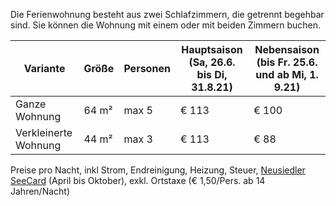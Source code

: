 Die Ferienwohnung besteht aus zwei Schlafzimmern, die getrennt begehbar sind.
Sie können die Wohnung mit einem oder mit beiden Zimmern buchen.

| Variante               | Größe | Personen | Hauptsaison<br /> (Sa, 26.6. bis Di, 31.8.21) | Nebensaison<br /> (bis Fr. 25.6. und ab Mi, 1. 9.21) |
| ---------------------- | ----- | -------- | ----------- | ----------- |
| Ganze Wohnung          | 64 m² |  max 5   |       € 113 |       € 100 |
| Verkleinerte Wohnung   | 44 m² |  max 3   |       € 113 |        € 88 |

Preise pro Nacht, inkl Strom, Endreinigung, Heizung, Steuer,
[Neusiedler SeeCard](https://www.neusiedlersee.com/de/neusiedler-see-card/neusiedler-see-card.html)
(April bis Oktober), exkl. Ortstaxe (€ 1,50/Pers. ab 14 Jahren/Nacht)
